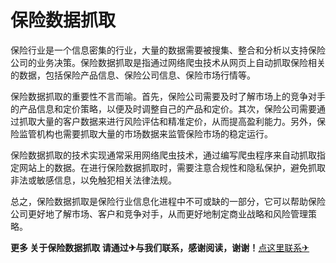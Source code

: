# 保险数据抓取

保险行业是一个信息密集的行业，大量的数据需要被搜集、整合和分析以支持保险公司的业务决策。保险数据抓取是指通过网络爬虫技术从网页上自动抓取保险相关的数据，包括保险产品信息、保险公司信息、保险市场行情等。

保险数据抓取的重要性不言而喻。首先，保险公司需要及时了解市场上的竞争对手的产品信息和定价策略，以便及时调整自己的产品和定价。其次，保险公司需要通过抓取大量的客户数据来进行风险评估和精准定价，从而提高盈利能力。另外，保险监管机构也需要抓取大量的市场数据来监管保险市场的稳定运行。

保险数据抓取的技术实现通常采用网络爬虫技术，通过编写爬虫程序来自动抓取指定网站上的数据。在进行保险数据抓取时，需要注意合规性和隐私保护，避免抓取非法或敏感信息，以免触犯相关法律法规。

总之，保险数据抓取是保险行业信息化进程中不可或缺的一部分，它可以帮助保险公司更好地了解市场、客户和竞争对手，从而更好地制定商业战略和风险管理策略。

**更多 关于保险数据抓取 请通过✈与我们联系，感谢阅读，谢谢！**[点这里联系✈](https://ads.k02.cc)